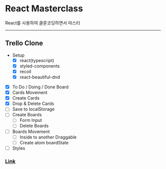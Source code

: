 # React Masterclass

React를 사용하여 클론코딩하면서 마스터

---

## Trello Clone

- Setup
  - [x] react(typescript)
  - [x] styled-components
  - [x] recoil
  - [x] react-beautiful-dnd
- [x] To Do / Doing / Done Board
- [x] Cards Movement
- [x] Create Cards
- [x] Drop & Delete Cards
- [ ] Save to localStorage
- [ ] Create Boards
  - [ ] Form Input
  - [ ] Delete Boards
- [ ] Boards Movement
  - [ ] Inside to another Draggable
  - [ ] Create atom boardState
- [ ] Styles

### [Link](#)
